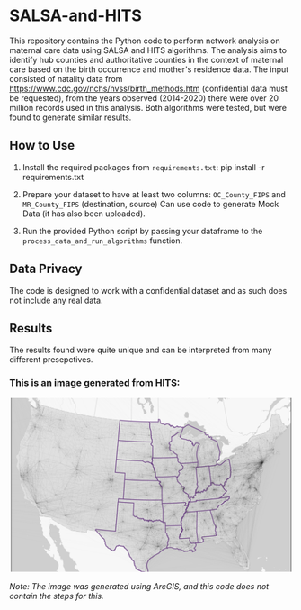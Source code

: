 # SALSA-and-HITS

This repository contains the Python code to perform network analysis on maternal care data using SALSA and HITS algorithms. The analysis aims to identify hub counties and authoritative counties in the context of maternal care based on the birth occurrence and mother's residence data. The input consisted of natality data from https://www.cdc.gov/nchs/nvss/birth_methods.htm (confidential data must be requested), from the years observed (2014-2020) there were over 20 million records used in this analysis. Both algorithms were tested, but were found to generate similar results. 

## How to Use

1. Install the required packages from `requirements.txt`:
pip install -r requirements.txt

2. Prepare your dataset to have at least two columns: `OC_County_FIPS` and `MR_County_FIPS` (destination, source) Can use code to generate Mock Data (it has also been uploaded). 

3. Run the provided Python script by passing your dataframe to the `process_data_and_run_algorithms` function.
  
## Data Privacy

The code is designed to work with a confidential dataset and as such does not include any real data.

## Results

The results found were quite unique and can be interpreted from many different presepctives.

### This is an image generated from HITS:

![HITS](/HITSOutput.jpg)  

_Note: The image was generated using ArcGIS, and this code does not contain the steps for this._


